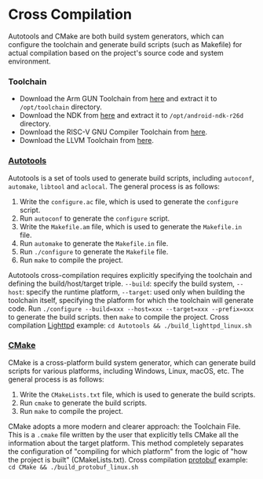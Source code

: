 # Cross Compilation
Autotools and CMake are both build system generators, which can configure the toolchain and generate build scripts (such as Makefile) for actual compilation based on the project's source code and system environment. 

### Toolchain
* Download the Arm GUN Toolchain from [here](https://developer.arm.com/downloads/-/arm-gnu-toolchain-downloads) and extract it to `/opt/toolchain` directory. 
* Download the NDK from [here](https://developer.android.com/ndk/downloads) and extract it to `/opt/android-ndk-r26d` directory.
* Download the RISC-V GNU Compiler Toolchain from [here](https://github.com/riscv-collab/riscv-gnu-toolchain/releases).
* Download the LLVM Toolchain from [here](https://github.com/llvm/llvm-project/releases).

### [Autotools](https://www.gnu.org/software/automake/manual/html_node/Autotools-Introduction.html)
Autotools is a set of tools used to generate build scripts, including `autoconf`, `automake`, `libtool` and `aclocal`. The general process is as follows:
1. Write the `configure.ac` file, which is used to generate the `configure` script.
2. Run `autoconf` to generate the `configure` script.
3. Write the `Makefile.am` file, which is used to generate the `Makefile.in` file.
4. Run `automake` to generate the `Makefile.in` file.
5. Run `./configure` to generate the `Makefile` file.
6. Run `make` to compile the project.

Autotools cross-compilation requires explicitly specifying the toolchain and defining the build/host/target triple. `--build`: specify the build system, `--host`: specify the runtime platform, `--target`: used only when building the toolchain itself, specifying the platform for which the toolchain will generate code. Run `./configure --build=xxx --host=xxx --target=xxx --prefix=xxx` to generate the build scripts. then `make` to compile the project. Cross compilation [Lighttpd](https://github.com/lighttpd/lighttpd1.4) example: `cd Autotools && ./build_lighttpd_linux.sh`

### [CMake](https://cmake.org/)
CMake is a cross-platform build system generator, which can generate build scripts for various platforms, including Windows, Linux, macOS, etc. The general process is as follows:
1. Write the `CMakeLists.txt` file, which is used to generate the build scripts.
2. Run `cmake` to generate the build scripts.
3. Run `make` to compile the project.

CMake adopts a more modern and clearer approach: the Toolchain File. This is a `.cmake` file written by the user that explicitly tells CMake all the information about the target platform. This method completely separates the configuration of "compiling for which platform" from the logic of "how the project is built" (CMakeLists.txt). Cross compilation [protobuf](https://github.com/protocolbuffers/protobuf) example: `cd CMake && ./build_protobuf_linux.sh`
